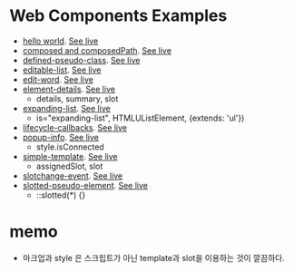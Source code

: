 
# Web Components Examples

* [hello world](01). [See live](https://thegicode.github.io/vanilaJS-lab/web-components/01)
* [composed and composedPath](02). [See live](https://thegicode.github.io/vanilaJS-lab/web-components/02)
* [defined-pseudo-class](03). [See live](https://thegicode.github.io/vanilaJS-lab/web-components/03)
* [editable-list](04). [See live](https://thegicode.github.io/vanilaJS-lab/web-components/04)
* [edit-word](05). [See live](https://thegicode.github.io/vanilaJS-lab/web-components/05)
* [element-details](06). [See live](https://thegicode.github.io/vanilaJS-lab/web-components/06)
    - details, summary, slot
* [expanding-list](07). [See live](https://thegicode.github.io/vanilaJS-lab/web-components/07)
    - is="expanding-list", HTMLUListElement,  {extends: 'ul'})
* [lifecycle-callbacks](08). [See live](https://thegicode.github.io/vanilaJS-lab/web-components/08)
* [popup-info](09). [See live](https://thegicode.github.io/vanilaJS-lab/web-components/09)
    - style.isConnected
* [simple-template](10). [See live](https://thegicode.github.io/vanilaJS-lab/web-components/10)
    - assignedSlot, slot
* [slotchange-event](11). [See live](https://thegicode.github.io/vanilaJS-lab/web-components/11)
* [slotted-pseudo-element](12). [See live](https://thegicode.github.io/vanilaJS-lab/web-components/12)
    - ::slotted(*) {}

# memo
* 마크업과 style 은 스크립트가 아닌 template과 slot을 이용하는 것이 깔끔하다.